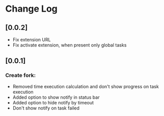 # Change Log

## [0.0.2]

- Fix extension URL
- Fix activate extension, when present only global tasks

## [0.0.1]

### Create fork:
- Removed time execution calculation and don't show progress on task execution
- Added option to show notify in status bar
- Added option to hide notify by timeout
- Don't show notify on task failed
